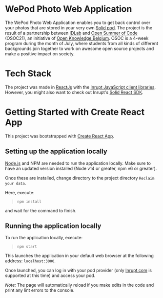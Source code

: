 # WePod Photo Web Application
The WePod Photo Web Application enables you to get back control over your photos that are stored in your very own [Solid pod](https://signup.pod.inrupt.com/). The project is the result of a partnership between [IDLab](https://idlab.technology/) and [Open Summer of Code](https://osoc.be/) (OSOC21), an initiative of [Open Knowledge Belgium](https://openknowledge.be/). OSOC is a 4-week program during the month of July, where students from all kinds of different backgrounds join together to work on awesome open source projects and make a positive impact on society.

<!-- More explanation of our own project -->

# Tech Stack
The project was made in [ReactJs](https://reactjs.org/) with the [Inrupt JavaScript client libraries](https://docs.inrupt.com/developer-tools/javascript/client-libraries/). However, you might also want to check out Inrupt's [Solid React SDK](https://docs.inrupt.com/developer-tools/javascript/react-sdk/).

# Getting Started with Create React App

This project was bootstrapped with [Create React App](https://github.com/facebook/create-react-app).

## Setting up the application locally

[Node.js](https://nodejs.org/en/download/) and NPM are needed to run the application locally. Make sure to have an updated version installed (Node v14 or greater, npm v6 or greater).

Once these are installed, change directory to the project directory `Reclaim your data`.

Here, execute:

> `npm install` 

and wait for the command to finish.

## Running the application locally

To run the application locally, execute:

> `npm start`

This launches the application in your default web browser at the following address: `localhost:3000`.

Once launched, you can log in with your pod provider (only [Inrupt.com](https://podbrowser.inrupt.com/login) is supported at this time) and access your pod.

*Note:* The page will automatically reload if you make edits in the code and print any lint errors to the console.
